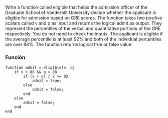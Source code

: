 Write a function called eligible that helps the admission officer of the Graduate School of Vanderbilt University decide whether the applicant is eligible for admission based on GRE scores. The function takes two positive scalars called v and q as input and returns the logical admit as output. They represent the percentiles of the verbal and quantitative portions of the GRE respectively. You do not need to check the inputs. The applicant is eligible if the average percentile is at least 92% and both of the individual percentiles are over 88%. The function returns logical true or false value. 

### Función

```
function admit = eligible(v, q)
    if v > 88 && q > 88
        if (v + q) / 2 >= 92
            admit = true;
        else
            admit = false;
        end
    else
        admit = false;
    end
end
```
